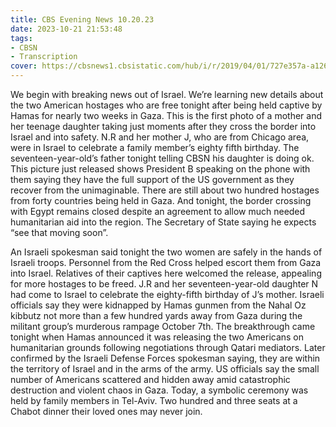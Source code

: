 ```yaml
---
title: CBS Evening News 10.20.23
date: 2023-10-21 21:53:48
tags:
- CBSN
- Transcription
cover: https://cbsnews1.cbsistatic.com/hub/i/r/2019/04/01/727e357a-a126-4138-a2c5-4d3222669d57/thumbnail/640x360/3ff2761028dc5c65cc4f07acd54bcd5c/cbsn2-logo-1920x1080.jpg
---
```

We begin with breaking news out of Israel. We’re learning new details about the two American hostages who are free tonight after being held captive by Hamas for nearly two weeks in Gaza. This is the first photo of a mother and her teenage daughter taking just moments after they cross the border into Israel and into safety. N.R and her mother J, who are from Chicago area, were in Israel to celebrate a family member’s eighty fifth birthday. The seventeen-year-old’s father tonight telling CBSN his daughter is doing ok. This picture just released shows President B speaking on the phone with them saying they have the full support of the US government as they recover from the unimaginable. There are still about two hundred hostages from forty countries being held in Gaza. And tonight, the border crossing with Egypt remains closed despite an agreement to allow much needed humanitarian aid into the region. The Secretary of State saying he expects “see that moving soon”. 

An Israeli spokesman said tonight the two women are safely in the hands of Israeli troops. Personnel from the Red Cross helped escort them from Gaza into Israel. Relatives of their captives here welcomed the release, appealing for more hostages to be freed. J.R and her seventeen-year-old daughter N had come to Israel to celebrate the eighty-fifth birthday of J’s mother. Israeli officials say they were kidnapped by Hamas gunmen from the Nahal Oz kibbutz not more than a few hundred yards away from Gaza during the militant group’s murderous rampage October 7th. The breakthrough came tonight when Hamas announced it was releasing the two Americans on humanitarian grounds following negotiations through Qatari mediators. Later confirmed by the Israeli Defense Forces spokesman saying, they are within the territory of Israel and in the arms of the army. US officials say the small number of Americans scattered and hidden away amid catastrophic destruction and violent chaos in Gaza. Today, a symbolic ceremony was held by family members in Tel-Aviv. Two hundred and three seats at a Chabot dinner their loved ones may never join. 
